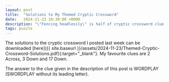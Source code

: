 ```yaml
---
layout: post
title:  "Solutions to My Themed Cryptic Crossword"
date:   2024-11-23 10:30:00 +0000
description: "\"Fencing headlessly\" is half of cryptic crossword clue (8)"
tags: puzzle
---
```


The solutions to the cryptic crossword I posted last week can be downloaded [here]({{ site.baseurl }}/assets/2024-11-23/Themed-Cryptic-Crossword-Solutions.pdf){:target="_blank"}. My favourite clues are 2 Across, 3 Down and 17 Down.

The answer to the clue given in the description of this post is WORDPLAY (SWORDPLAY without its leading letter).